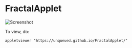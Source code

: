 # FractalApplet

![Screenshot](https://unqueued.github.io/FractalApplet/screenshot.png)

To view, do:

```
appletviewer "https://unqueued.github.io/FractalApplet/"
```

